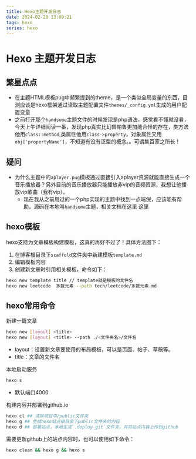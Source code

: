 ```yaml
---
title: Hexo主题开发日志
date: 2024-02-20 13:09:21
tags: hexo
series: hexo
---
```


# Hexo 主题开发日志

## 繁星点点
  - 在主题HTML模板pug中频繁提到的theme，是一个类似全局变量的东西，目测应该是hexo框架通过读取主题配置文件`themes/_config.yml`生成的用户配置变量
  - 之前打开那个`handsome`主题文件的时候发现是php语法，感觉看不懂就没看，今天上午详细阅读一番，发现php真实比幻兽帕鲁更加缝合怪的存在，类方法他用`class::method`,类属性他用`class->property`，对象属性又用`obj['propertyName']`，不知道有没有泛型的概念。。可谓集百家之所长！

## 疑问
  - 为什么主题中的`aplayer.pug`模板通过直接引入aplayer资源就能直接生成一个音乐播放器？另外目前的音乐播放器只能播放非vip的音频资源，我想让他播放vip歌曲（我有vip）。
    - 现在我从之前用过的一个php实现的主题中找到一点端倪，应该能有帮助，源码在本地叫`handsome`主题，相关文档在[这里](https://auth.ihewro.com/user/docs#/preference/player) [这里](https://auth.ihewro.com/user/docs#/preference/shortCode?id=%e9%9f%b3%e4%b9%90)

## hexo模板

hexo支持为文章模板构建模板，这真的再好不过了！具体方法图下：
1. 在博客根目录下`scaffold`文件夹中新建模板`template.md`
2. 编辑模板内容
3. 创建新文章时引用相关模板，命令如下：
```sh
hexo new template title // template就是模板的文件名
hexo new leetcode  多数元素 --path tech/leetcode/多数元素.md
```


## hexo常用命令

新建一篇文章
 ```sh
 hexo new [layout] <title>
 hexo new [layout] <title> --path ./<文件夹名>/文件名
 ```
- layout：设置新文章要使用的布局模板，可以是页面、帖子、草稿等。
- title：文章的文件名

本地启动服务
```sh
hexo s
```
- 默认端口4000

构建内容并部署到github.io
```sh
hexo cl ## 清除项目中/public文件夹
hexo g ## 生成hexo站点根目录下public文件夹的内容
hexo d ## 部署站点，本地生成`.deploy_git`文件夹，并将站点内容上传到github
```
需要更新github上的站点内容时，也可以使用如下命令：
```sh
hexo clean && hexo g && hexo s
```